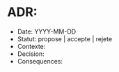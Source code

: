 # ADR: <titre>

* Date: YYYY-MM-DD
* Statut: propose | accepte | rejete
* Contexte: <pourquoi>
* Decision: <ce qui est choisi>
* Consequences: <impact>
